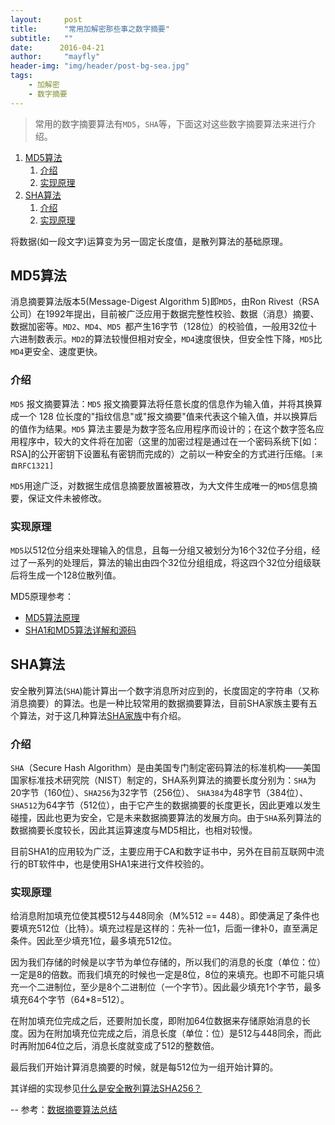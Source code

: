 ```yaml
---
layout:     post
title:      "常用加解密那些事之数字摘要"
subtitle:   ""
date:      2016-04-21
author:     "mayfly"
header-img: "img/header/post-bg-sea.jpg"
tags:
    - 加解密
    - 数字摘要
---
```


> 常用的数字摘要算法有`MD5`，`SHA`等，下面这对这些数字摘要算法来进行介绍。

1. [MD5算法](#MD5算法)
	1. [介绍](#介绍)
	2. [实现原理](#实现原理)
2. [SHA算法](#SHA算法)
	1. [介绍](#介绍)
	2. [实现原理](#实现原理)

将数据(如一段文字)运算变为另一固定长度值，是散列算法的基础原理。
## MD5算法
消息摘要算法版本5(Message-Digest Algorithm 5)即`MD5`，由Ron Rivest（RSA公司）在1992年提出，目前被广泛应用于数据完整性校验、数据（消息）摘要、数据加密等。`MD2`、`MD4`、`MD5 `都产生16字节（128位）的校验值，一般用32位十六进制数表示。`MD2`的算法较慢但相对安全，`MD4`速度很快，但安全性下降，`MD5`比`MD4`更安全、速度更快。

### 介绍
`MD5` 报文摘要算法：`MD5` 报文摘要算法将任意长度的信息作为输入值，并将其换算成一个 128 位长度的"指纹信息"或"报文摘要"值来代表这个输入值，并以换算后的值作为结果。`MD5` 算法主要是为数字签名应用程序而设计的；在这个数字签名应用程序中，较大的文件将在加密（这里的加密过程是通过在一个密码系统下[如：RSA]的公开密钥下设置私有密钥而完成的）之前以一种安全的方式进行压缩。`[来自RFC1321]`

`MD5`用途广泛，对数据生成信息摘要放置被篡改，为大文件生成唯一的`MD5`信息摘要，保证文件未被修改。

### 实现原理
`MD5`以512位分组来处理输入的信息，且每一分组又被划分为16个32位子分组，经过了一系列的处理后，算法的输出由四个32位分组组成，将这四个32位分组级联后将生成一个128位散列值。

MD5原理参考：
* [MD5算法原理](http://blog.csdn.net/forgotaboutgirl/article/details/7258109)
* [SHA1和MD5算法详解和源码](http://www.cnblogs.com/fullsail/archive/2013/02/22/2921505.html)

## SHA算法
安全散列算法(`SHA`)能计算出一个数字消息所对应到的，长度固定的字符串（又称消息摘要）的算法。也是一种比较常用的数据摘要算法，目前SHA家族主要有五个算法，对于这几种算法[SHA家族](https://zh.wikipedia.org/wiki/SHA%E5%AE%B6%E6%97%8F)中有介绍。

### 介绍
`SHA`（Secure Hash Algorithm）是由美国专门制定密码算法的标准机构——美国国家标准技术研究院（NIST）制定的，SHA系列算法的摘要长度分别为：`SHA`为20字节（160位）、`SHA256`为32字节（256位）、 `SHA384`为48字节（384位）、`SHA512`为64字节（512位），由于它产生的数据摘要的长度更长，因此更难以发生碰撞，因此也更为安全，它是未来数据摘要算法的发展方向。由于`SHA`系列算法的数据摘要长度较长，因此其运算速度与MD5相比，也相对较慢。

目前SHA1的应用较为广泛，主要应用于CA和数字证书中，另外在目前互联网中流行的BT软件中，也是使用SHA1来进行文件校验的。

### 实现原理
给消息附加填充位使其模512与448同余（M%512 == 448）。即使满足了条件也要填充512位（比特）。填充过程是这样的：先补一位1，后面一律补0，直至满足条件。因此至少填充1位，最多填充512位。

因为我们存储的时候是以字节为单位存储的，所以我们的消息的长度（单位：位）一定是8的倍数。而我们填充的时候也一定是8位，8位的来填充。也即不可能只填充一个二进制位，至少是8个二进制位（一个字节）。因此最少填充1个字节，最多填充64个字节（64*8=512）。

在附加填充位完成之后，还要附加长度，即附加64位数据来存储原始消息的长度。因为在附加填充位完成之后，消息长度（单位：位）是512与448同余，而此时再附加64位之后，消息长度就变成了512的整数倍。

最后我们开始计算消息摘要的时候，就是每512位为一组开始计算的。

其详细的实现参见[什么是安全散列算法SHA256？](http://8btc.com/article-136-1.html)

--
参考：[数据摘要算法总结](http://xialeizhou.com/2015/12/25/base64%E5%8A%A0%E5%AF%86/)